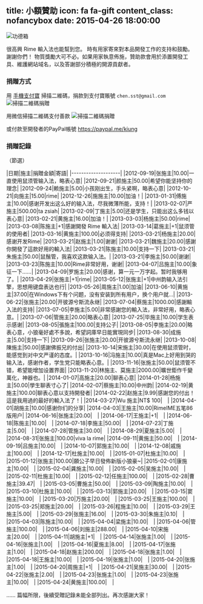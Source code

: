 title: 小額贊助
icon: fa fa-gift
content_class: nofancybox
date: 2015-04-26 18:00:00
---

<span class="badges">![功德箱](/images/gongdexiang.jpg "哎呀、使不得")</span>

很高興 Rime 輸入法也能幫到您。
時有用家寄來對本品開發工作的支持和鼓勵。謝謝你們！
物質獎勵大可不必。如果用家執意佈施，贊助款會用於添置開發工具、維護網站域名，以及答謝部分積極的開源貢獻者。

### 捐贈方式

用 [手機支付寶](https://mobile.alipay.com/) 掃描二維碼，捐款到支付寶賬號 <code>chen.sst<span>@</span>gmail.com</code>
<span class="badges">![掃描二維碼捐贈](/images/qr-donate.jpg)</span>

用微信掃描二維碼支付善款
<span class="badges">![掃描二維碼捐贈](/images/wechatpay.jpg)</span>

或付款至開發者的PayPal帳號 https://paypal.me/kiung

### 捐贈記錄

（節選）

|日期|施主|捐贈金額|寄語|
|--------------------|
|2012-09-19|张施主|10.00|一直使用鼠须管输入法，略表心意|
|2012-09-21|颜施主|50.00|希望你能坚持你的理念|
|2012-09-24|赖施主|5.00|小孩刚出生，手头紧啊，略表心意|
|2012-10-21|向施主|15.00|rime|
|2012-12-26|施施主|10.00|加油！|
|2013-01-31|傅施主|10.00|感谢开发出这么好的输入法，尽我微薄所能，支持！|
|2013-02-07|严施主|500.00|ta zsiah|
|2013-02-09|丁施主|5.00|还是学生，只能出这么多钱以表心意|
|2013-02-21|黄施主|16.00|加油！|
|2013-03-03|杨施主|50.00|rime|
|2013-03-08|陈施主|+1|感謝開發 Rime 輸入法|
|2013-03-14|葛施主|+1|鼠须管的使用者|
|2013-03-16|黄施主|100.00|必须得支持|
|2013-03-21|杨施主|20.00|感谢开发Rime|
|2013-03-21|赵施主|1.00|谢谢|
|2013-03-21|魏施主|20.00|感謝你開發了這款好用的輸入法|
|2013-03-21|陈施主|10.00|支持一下|
|2013-03-21|朱施主|50.00|鼠鬚管，我喜欢这款输入法。|
|2013-03-21|李施主|50.00|谢谢|
|2013-03-23|陈施主|10.00|Rime非常好用，谢谢|
|2013-04-07|吕施主|10.00|象征一下……|
|2013-04-09|罗施主|20.00|感谢，算一元一万字起。暂时我够用了。|
|2013-04-29|张施主|+1|rime|
|2013-05-12|张施主|+1|中州韵输入法引擎，思想用键盘表达也行|
|2013-05-26|周施主|1.00|加油|
|2013-06-10|黄施主|37.00|在Windows下有个问题，没有安装到所有用户，换个用户就…|
|2013-06-22|张施主|20.00|开彼源兮斯流永继|
|2013-07-04|蔡施主|1000.00|感謝輸入法的支持|
|2013-07-05|李施主|5.00|非常感謝您的輸入法，非常好用，略表心意。|
|2013-07-06|管施主|20.00|略表心意|
|2013-07-25|毕施主|10.00|学生表示感谢|
|2013-08-05|張施主|100.00|支持公子|
|2013-08-05|李施主|20.00|略表心意，小狼毫好處不多說，希望詞庫早日能實現同步|
|2013-08-30|成施主|5.00|支持一下|
|2013-09-26|张施主|20.00|开彼源兮斯流永继|
|2013-10-08|陳施主|50.00|感謝佛振兄的付出|
|2013-10-14|宋施主|30.00|在使用鼠须管时，能感觉到对中文严谨的态度。|
|2013-10-16|冯施主|10.00|真是Mac上好用到哭的输入法，感谢作者，学生党只能略表心意。|
|2013-11-16|张施主|50.00|鼠须管不错，希望能增加设置界面|
|2013-11-20|林施主、莫施主|2000.00|曠世鉅作千變萬化，神器也。|
|2014-01-07|高施主|20.00|聊表心意|
|2014-01-28|杨施主|50.00|學生聊表寸心了|
|2014-02-07|蔡施主|10.00|中州韵|
|2014-02-19|黄施主|100.00|聊表心意以支持開發者|
|2014-02-22|赵施主|9.99|感謝您的付出！這是我用過的最好的輸入法了！|
|2014-03-27|Wu 施主|NT$ 100|　|
|2014-04-01|胡施主|10.00|感谢你们的分享|
|2014-04-03|王施主|10.00|RimeIME五笔86版用户|
|2014-06-16|张施主|20.00|　|
|2014-06-17|王施主|+1|　|
|2014-06-18|陈施主|10.00|　|
|2014-07-18|李施主|50.00|　|
|2014-07-23|丁施主|5.00|　|
|2014-07-28|管施主|30.00|　|
|2014-08-29|夏施主|5.00|　|
|2014-08-31|张施主|100.00|viva la rime|
|2014-09-11|黄施主|50.00|　|
|2014-09-19|吕施主|10.00|　|
|2014-10-07|郭施主|10.00|　|
|2014-12-08|戚施主|100.00|　|
|2014-12-17|杜施主|10.00|　|
|2015-01-07|杜施主|10.00|　|
|2015-01-12|张施主|100.00|願公子早日發佈新版小狼豪~|
|2015-02-01|康施主|10.00|　|
|2015-02-04|龚施主|10.00|　|
|2015-02-05|吴施主|10.00|　|
|2015-02-11|杜施主|10.00|　|
|2015-02-12|任施主|100.00|　|
|2015-02-28|曹施主|39.47|　|
|2015-03-05|曹施主|50.00|　|
|2015-03-09|陶施主|10.00|　|
|2015-03-10|杜施主|10.00|　|
|2015-03-13|郭施主|20.00|　|
|2015-03-15|窦施主|10.00|　|
|2015-03-20|万施主|20.00|　|
|2015-03-25|王施主|100.00|　|
|2015-03-25|郑施主|20.00|　|
|2015-03-26|程施主|10.00|　|
|2015-03-29|王施主|5.00|　|
|2015-03-29|张施主|16.00|　|
|2015-03-30|朱施主|0.10|　|
|2015-04-03|陈施主|10.00|　|
|2015-04-04|梁施主|10.00|　|
|2015-04-06|管施主|100.00|　|
|2015-04-06|刘施主|288.00|　|
|2015-04-10|宋施主|20.00|　|
|2015-04-11|胡施主|+1|　|
|2015-04-14|张施主|1.00|　|
|2015-04-16|张施主|1.00|　|
|2015-04-16|夏施主|8.00|　|
|2015-04-17|张施主|1.00|　|
|2015-04-18|赵施主|200.00|　|
|2015-04-18|张施主|1.00|　|
|2015-04-18|王施主|10.00|　|
|2015-04-19|张施主|1.00|　|
|2015-04-20|张施主|1.00|　|
|2015-04-20|周施主|+1|　|
|2015-04-21|吴施主|30.00|　|
|2015-04-22|张施主|2.00|　|
|2015-04-23|张施主|1.00|　|
|2015-04-23|张施主|10.00|　|
|2015-04-24|黄施主|100.00|　|

……
篇幅所限，後續受贈記錄未能全部列出。再次感謝大家！
